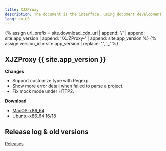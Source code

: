 ```yaml
---
title: XJZProxy
description: The document is the interface, using document development and testing interfaces.
lang: en-US
---
```


{% assign url_prefix = site.download_cdn_url | append: '/' | append: site.app_version | append: '/XJZProxy-' | append: site.app_version %}
{% assign version_id = site.app_version | replace: '.', '_' %}

## XJZProxy {{ site.app_version }}

**Changes**

* Support customize type with Regexp
* Show more error detail when failed to parse a project.
* Fix mock mode under HTTP2.


**Download**

* <a href="{{ url_prefix | append: '.dmg' }}" target='_blank' id='gat_download_osx_{{ version_id }}'>MacOS-x86_64</a>
* <a href="{{ url_prefix | append: '-amd64.deb' }}" target='_blank' id='gat_download_linux_{{ version_id }}'>Ubuntu-x86_64 16/18</a>


## Release log & old versions

<a href="https://github.com/xiejiangzhi/xjzproxy-docs/releases" target='_blank' id='gat_show_releases'>Releases</a>

